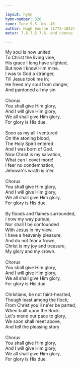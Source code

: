 ```yaml
---

layout: hymn
hymn-number: 326
tune: Tune S.S. No. 46
author: Hugh Bourne (1772-1852)
meter: 7.6.7.6.7.6. and chorus

---
```

My soul is now united<br>To Christ the living vine,<br>His grace I long have slighted,<br>But now I know Him mine.<br>I was to God a stranger,<br>Till Jesus took me in;<br>He freed my soul from danger,<br>And pardoned all my sin.<br><br>Chorus<br>You shall give Him glory,<br>And I will give Him glory,<br>We all shall give Him glory,<br>For glory is His due.<br><br>Soon as my all I ventured<br>On the atoning blood,<br>The Holy Spirit entered<br>And I was born of God.<br>Now Christ is my salvation,<br>What can I covet more!<br>I fear no condemnation,<br>Jehovah's wrath is o'er.<br><br>Chorus<br>You shall give Him glory,<br>And I will give Him glory,<br>We all shall give Him glory,<br>For glory is His due.<br><br>By floods and flames surrounded,<br>I now my way pursue;<br>Nor shall I be confounded<br>With Jesus in my view.<br>I have a heavenly pleasure,<br>And do not fear a frown,<br>Christ is my joy and treasure,<br>My glory and my crown.<br><br>Chorus<br>You shall give Him glory,<br>And I will give Him glory,<br>We all shall give Him glory,<br>For glory is His due.<br><br>Christians, be not faint-hearted,<br>Though least among the flock;<br>From Christ you'll ne'er be parted,<br>When built upon the Rock.<br>Let's mend our pace to glory,<br>We soon shall meet above,<br>And tell the pleasing story<br><br>Chorus<br>You shall give Him glory,<br>And I will give Him glory,<br>We all shall give Him glory,<br>For glory is His due.<br><br><br>

